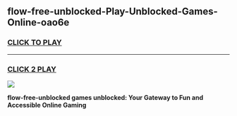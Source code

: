 
## flow-free-unblocked-Play-Unblocked-Games-Online-oao6e
<h3>
<a href="https://premium76.site?title=flow-free-unblocked&ref=25A">CLICK TO PLAY</a></h3>
<hr>

<h3>
<a href="https://premium76.site?title=flow-free-unblocked&ref=25A">CLICK 2 PLAY</a>
  
</h3>

<a href="https://premium76.site?title=flow-free-unblocked&ref=25A"><img src="https://clearcache.store/games.png"></a>


**flow-free-unblocked games unblocked: Your Gateway to Fun and Accessible Online Gaming**
